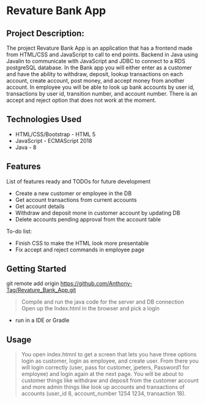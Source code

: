 # Revature Bank App

## Project Description:

The project Revature Bank App is an application that has a frontend made from HTML/CSS and JavaScript to call to end points. Backend in Java using Javalin to communicate with JavaScript and JDBC to connect to a RDS postgreSQL database. In the Bank app you will either enter as a customer and have the ability to withdraw, deposit, lookup transactions on each account, create account, post money, and accept money from another account. In employee you will be able to look up bank accounts by user id, transactions by user id, transition number, and account number. There is an accept and reject option that does not work at the moment.

## Technologies Used

* HTML/CSS/Bootstrap - HTML 5
* JavaScript - ECMAScript 2018
* Java - 8

## Features

List of features ready and TODOs for future development
* Create a new customer or employee in the DB
* Get account transactions from current accounts 
* Get account details
* Withdraw and deposit mone in customer account by updating DB 
* Delete accounts pending approval from the account table

To-do list:
* Finish CSS to make the HTML look more presentable
* Fix accept and reject commands in employee page

## Getting Started
   
git remote add origin https://github.com/Anthony-Tag/Revature_Bank_App.git

> Compile and run the java code for the server and DB connection  
> Open up the Index.html in the browser and pick a login

- run in a IDE or Gradle 

## Usage

> You open index.htmnl to get a screen that lets you have three options login as customer, login as employee, and create user. From there you will login correctly (user, pass for customer, jpeters, Password1 for employee) and login again at the next page. You will be about to customer things like withdraw and deposit from the customer account and more admin things like look up accounts and transactions of accounts (user_id 8, account_number 1254 1234, transaction 18).
